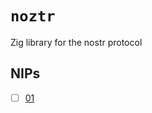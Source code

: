 # `noztr`

Zig library for the nostr protocol

## NIPs

- [ ] [01](https://github.com/nostr-protocol/nips/blob/master/01.md)
